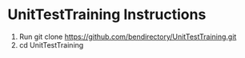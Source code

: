# UnitTestTraining Instructions

1. Run git clone https://github.com/bendirectory/UnitTestTraining.git
2. cd UnitTestTraining
